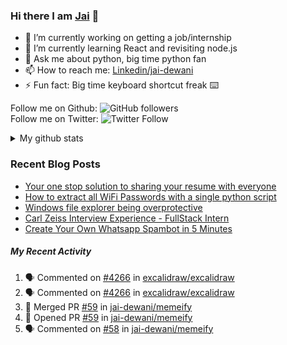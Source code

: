
### Hi there I am [Jai](https://jaid.tech) 👋

- 🔭 I’m currently working on getting a job/internship
- 🌱 I’m currently learning React and revisiting node.js
- 💬 Ask me about python, big time python fan 
- 📫 How to reach me: [Linkedin/jai-dewani](https://www.linkedin.com/in/jai-dewani)
- ⚡ Fun fact: Big time keyboard shortcut freak :keyboard:

Follow me on Github: ![GitHub followers](https://img.shields.io/github/followers/jai-dewani?label=Follow&style=social)  
Follow me on Twitter: ![Twitter Follow](https://img.shields.io/twitter/follow/jai_dewani?label=Follow&style=social)  

<details>
  <summary>My github stats</summary>
  &nbsp;&nbsp;&nbsp;&nbsp;<img src="https://github-readme-stats.vercel.app/api?username=jai-dewani">
</details>  

### Recent Blog Posts
<!-- BLOG-POST-LIST:START -->
- [Your one stop solution to sharing your resume with everyone](https://jai-dewani.github.io/blogs/one-stop-solution-to-sharing-your-resume/)
- [How to extract all WiFi Passwords with a single python script](https://jai-dewani.github.io/blogs/extract-wifi-passwords/)
- [Windows file explorer being overprotective](https://jai-dewani.github.io/blogs/windows-file-structure/)
- [Carl Zeiss Interview Experience - FullStack Intern](https://jai-dewani.github.io/blogs/carl-zeiss-interview-experience/)
- [Create Your Own Whatsapp Spambot in 5 Minutes](https://jai-dewani.github.io/blogs/automate-whatsapp/)
<!-- BLOG-POST-LIST:END -->

##### My Recent Activity
<!--START_SECTION:activity-->
1. 🗣 Commented on [#4266](https://github.com/excalidraw/excalidraw/issues/4266) in [excalidraw/excalidraw](https://github.com/excalidraw/excalidraw)
2. 🗣 Commented on [#4266](https://github.com/excalidraw/excalidraw/issues/4266) in [excalidraw/excalidraw](https://github.com/excalidraw/excalidraw)
3. 🎉 Merged PR [#59](https://github.com/jai-dewani/memeify/pull/59) in [jai-dewani/memeify](https://github.com/jai-dewani/memeify)
4. 💪 Opened PR [#59](https://github.com/jai-dewani/memeify/pull/59) in [jai-dewani/memeify](https://github.com/jai-dewani/memeify)
5. 🗣 Commented on [#58](https://github.com/jai-dewani/memeify/issues/58) in [jai-dewani/memeify](https://github.com/jai-dewani/memeify)
<!--END_SECTION:activity-->
